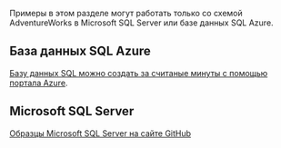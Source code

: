  Примеры в этом разделе могут работать только со схемой AdventureWorks в Microsoft SQL Server или базе данных SQL Azure.  
 
 ## <a name="azure-sql-database"></a>База данных SQL Azure
 [Базу данных SQL можно создать за считаные минуты с помощью портала Azure](https://azure.microsoft.com/documentation/articles/sql-database-get-started/).
 
 ## <a name="microsoft-sql-server"></a>Microsoft SQL Server 
 [Образцы Microsoft SQL Server на сайте GitHub](https://github.com/Microsoft/sql-server-samples/releases/tag/adventureworks)
